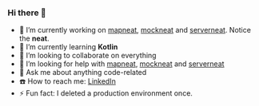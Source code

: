 ### Hi there 👋

- 🔭 I’m currently working on [mapneat](https://github.com/nomemory/mapneat), [mockneat](https://github.com/nomemory/mockneat) and [serverneat](https://github.com/nomemory/serverneat). Notice the **neat**.
- 🌱 I’m currently learning **Kotlin**
- 👯 I’m looking to collaborate on everything
- 🤔 I’m looking for help with [mapneat](https://github.com/nomemory/mapneat), [mockneat](https://github.com/nomemory/mockneat) and [serverneat](https://github.com/nomemory/serverneat)
- 💬 Ask me about anything code-related
- ☎️ How to reach me: [LinkedIn](https://www.linkedin.com/in/andrei-n-ciobanu-50708611/)
- ⚡ Fun fact: I deleted a production environment once.


